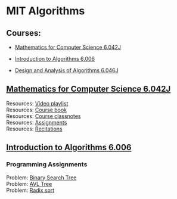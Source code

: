# MIT Algorithms

## Courses:

- [Mathematics for Computer Science 6.042J](https://ocw.mit.edu/courses/electrical-engineering-and-computer-science/6-042j-mathematics-for-computer-science-fall-2010/index.htm)

- [Introduction to Algorithms 6.006](<https://ocw.mit.edu/courses/electrical-engineering-and-computer-science/6-006-introduction-to-algorithms-fall-2011/index.htm>)

- [Design and Analysis of Algorithms 6.046J ](https://ocw.mit.edu/courses/electrical-engineering-and-computer-science/6-046j-design-and-analysis-of-algorithms-spring-2015/)


## [Mathematics for Computer Science 6.042J](https://ocw.mit.edu/courses/electrical-engineering-and-computer-science/6-042j-mathematics-for-computer-science-fall-2010/index.htm)

Resources: [Video playlist](https://ocw.mit.edu/courses/electrical-engineering-and-computer-science/6-042j-mathematics-for-computer-science-fall-2010/video-lectures)  </br>
Resources: [Course book]()  </br>
Resources: [Course classnotes]()  </br>
Resources: [Assignments]()  </br>
Resources: [Recitations]()  </br>


## [Introduction to Algorithms 6.006](<https://ocw.mit.edu/courses/electrical-engineering-and-computer-science/6-006-introduction-to-algorithms-fall-2011/index.htm>)

### Programming Assignments
Problem: [Binary Search Tree]()  </br>
Problem: [AVL Tree]()  </br>
Problem: [Radix sort]()  </br>

